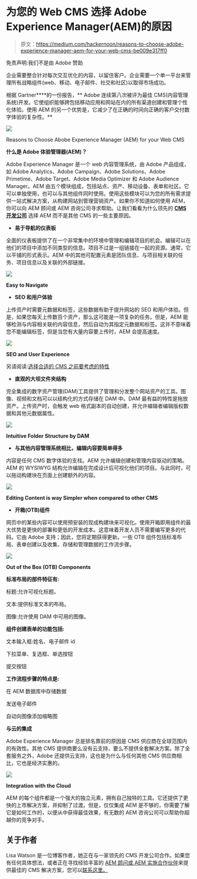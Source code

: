 # 为您的 Web CMS 选择 Adobe Experience Manager(AEM)的原因

> 原文：<https://medium.com/hackernoon/reasons-to-choose-adobe-experience-manager-aem-for-your-web-cms-be009e317ff0>

免责声明:我们不是由 Adobe 赞助

企业需要整合针对每次交互优化的内容，以留住客户。企业需要一个单一平台来管理所有战略组件(web、移动、电子邮件、社交和社区)以取得市场成功。

根据 Gartner****的一份报告，** Adobe 连续第八次被评为最佳 CMS(内容管理系统)开发。它使组织能够跨包括移动应用和网站在内的所有渠道创建和管理个性化体验。使用 AEM 的另一个优势是，它减少了在正确的时间向正确的客户交付数字体验的复杂性。**

![](img/c0e9e2edc3c1e103b0e45a413c7362cc.png)

Reasons to Choose Abobe Experience Manager (AEM) for your Web CMS

**什么是 Adobe 体验管理器(AEM)？**

Adobe Experience Manager 是一个 web 内容管理系统，由 Adobe 产品组成，如 Adobe Analytics、Adobe Campaign、Adobe Solutions、Adobe Primetime、Adobe Target、Adobe Media Optimizer 和 Adobe Audience Manager。AEM 由五个模块组成，包括站点、资产、移动设备、表单和社区。它可以单独使用，也可以与其他组件同时使用。使用这些模块可以为您的所有需求提供一站式解决方案，从构建网站到管理营销资产。如果你不知道如何使用 AEM，你可以向 AEM 顾问或 AEM 咨询公司寻求帮助。让我们看看为什么领先的 [**CMS 开发公司**](http://www.xeliumtech.com/cms-development) 选择 AEM 而不是其他 CMS 的一些主要原因。

*   **易于导航的仪表板**

全面的仪表板提供了在一个非常集中的环境中管理和编辑项目的机会。编辑可以在他们的项目中添加不同类型的信息。项目不过是一组链接在一起的资源。通常，它以平铺的形式表示。AEM 中的其他可配置元素是团队信息、与项目相关联的任务、项目信息以及关联的外部链接。

![](img/c0abb87916cddad1512ad55db4d6a725.png)

**Easy to Navigate**

*   **SEO 和用户体验**

上传资产时需要元数据和标签，这些数据有助于提升网站的 SEO 和用户体验。但是，如果您每天上传数百个资产，那么这可能是一项复杂的任务。但是，AEM 能够检测与内容相关联的内容信息，然后自动为其指定元数据和标签。这并不意味着您不能编辑标签，但是当您有大量内容要上传时，AEM 会提高速度。

![](img/695b96daa51ed72ab811c74b99dcdd40.png)

**SEO and User Experience**

另请阅读:[选择合适的 CMS 之前要考虑的特性](http://www.xeliumtech.com/blog/Features-to-Consider-Before-Selecting-The-Right-CMS)

*   **直观的大坝文件夹结构**

完全集成的数字资产管理(DAM)工具提供了管理和分发整个网站资产的工具。图像、视频和文档可以以结构化的方式存储在 DAM 中。DAM 最有益的特性是拖放资产。上传资产时，会触发 web 格式副本的自动创建，并允许编辑者编辑版权数据和其他元数据属性。

![](img/3307ff53f9c89a5f92babc19b84663a2.png)

**Intuitive Folder Structure by DAM**

*   **与其他内容管理系统相比，编辑内容要简单得多**

内容是任何 CMS 数字体验的支柱。AEM 允许编辑创建和管理内容驱动的策略。AEM 的 WYSIWYG 结构允许编辑在完成设计后可视化他们的项目。与此同时，可以拖动构建块在页面上创建额外的内容。

![](img/80b6d5f58fd3a8ffa7f83b25967a4ba2.png)

**Editing Content is way Simpler when compared to other CMS**

*   **开箱(OTB)组件**

网页中的某些内容可以使用预安装的现成构建块来可视化。使用开箱即用组件的最大优势是更快的部署和更低的开发成本。这意味着开发人员不需要编写更多的代码。它由 Adobe 支持；因此，您将定期获得更新。一些 OTB 组件包括标准布局、表单创建以及收集、存储和管理数据的工作流步骤。

![](img/1b67ecdf6218ee3b458a5b72f3f9dbf5.png)

**Out of the Box (OTB) Components**

**标准布局的部件特征有:**

标题:允许可视化标题。

文本:提供标准文本的布局。

图像:允许使用 DAM 中可用的图像。

**组件创建表单的功能包括:**

文本输入框:姓名、电子邮件 id

下拉菜单、复选框、单选按钮

提交按钮

**工作流程步骤的特点是:**

在 AEM 数据库中存储数据

发送电子邮件

自动向图像添加缩略图

**与云的集成**

Adobe Experience Manager 总是排名靠前的原因是 CMS 供应商在全球范围内的有效性。其他 CMS 提供商要么没有云支持，要么不提供全套解决方案。除了全套服务之外，Adobe 还提供云支持，这也是为什么与任何其他 CMS 供应商相比，它也是经济实惠的。

![](img/d0314c78eb053590238a38dfe2110cb0.png)

**Integration with the Cloud**

AEM 的每个组件都是一个强大的独立元素，拥有自己独特的工具。它还提供了更快的上市解决方案，并抑制了过渡。但是，仅仅集成 AEM 是不够的，你需要了解它是如何工作的，以便从中获得最佳效果，有无数的 AEM 咨询公司可以帮助你超越你的竞争对手。

## 关于作者

Lisa Watson 是一位博客作者，她正在与一家领先的 CMS 开发公司合作。如果您有任何具体想法，或者正在寻找经验丰富的 [AEM 顾问或 AEM 实施合作伙伴](http://www.xeliumtech.com/cms-development)来提供最佳的 CMS 解决方案，您可以[联系这里。](http://sales@xeliumtech.com)